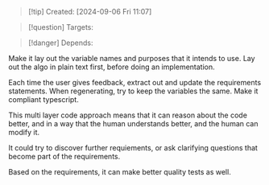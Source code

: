 
>[!tip] Created: [2024-09-06 Fri 11:07]

>[!question] Targets: 

>[!danger] Depends: 

Make it lay out the variable names and purposes that it intends to use.
Lay out the algo in plain text first, before doing an implementation.

Each time the user gives feedback, extract out and update the requirements statements.
When regenerating, try to keep the variables the same.  Make it compliant typescript.

This multi layer code approach means that it can reason about the code better, and in a way that the human understands better, and the human can modify it.

It could try to discover further requiements, or ask clarifying questions that become part of the requirements.

Based on the requirements, it can make better quality tests as well.
